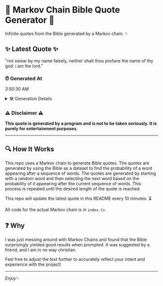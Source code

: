 # 📖 Markov Chain Bible Quote Generator 📖

Infinite quotes from the Bible generated by a Markov chain. ✨

## ✨ Latest Quote ✨
"not swear by my name falsely, neither shalt thou profane the name of thy god: i am the lord."

### ⏰ Generated At
*3:50:30 AM*

<details>
    <summary>🛠️ Generation Details</summary>
    <p>
        <strong>🌱 Seed:</strong> not<br>
        <strong>🔄 Iterations:</strong> 18<br>
        <strong>📜 Context History:</strong><br>[ not ]: swear<br>[ not, swear ]: by<br>[ not, swear, by ]: my<br>[ not, swear, by, my ]: name<br>[ not, swear, by, my, name ]: falsely,<br>[ not, swear, by, my, name, falsely, ]: neither<br>[ swear, by, my, name, falsely,, neither ]: shalt<br>[ by, my, name, falsely,, neither, shalt ]: thou<br>[ my, name, falsely,, neither, shalt, thou ]: profane<br>[ name, falsely,, neither, shalt, thou, profane ]: the<br>[ falsely,, neither, shalt, thou, profane, the ]: name<br>[ neither, shalt, thou, profane, the, name ]: of<br>[ shalt, thou, profane, the, name, of ]: thy<br>[ thou, profane, the, name, of, thy ]: god:<br>[ profane, the, name, of, thy, god: ]: i<br>[ the, name, of, thy, god:, i ]: am<br>[ name, of, thy, god:, i, am ]: the<br>[ of, thy, god:, i, am, the ]: lord.<br>
    </p>
</details>

### ⚠️ Disclaimer ⚠️
**This quote is generated by a program and is not to be taken seriously. It is purely for entertainment purposes.**

---

## 🔍 How It Works

This repo uses a Markov chain to generate Bible quotes. The quotes are generated by using the Bible as a dataset to find the probability of a word appearing after a sequence of words. The quotes are generated by starting with a random word and then selecting the next word based on the probability of it appearing after the current sequence of words. This process is repeated until the desired length of the quote is reached.

This repo will update the latest quote in this README every 10 minutes. ⏳

All code for the actual Markov chain is in `index.ts`.

## ❓ Why

I was just messing around with Markov Chains and found that the Bible surprisingly yielded good results when prompted. 
It was suggested by a friend, and I am in no way christian.

Feel free to adjust the text further to accurately reflect your intent and experience with the project!

---

*Enjoy*✨
